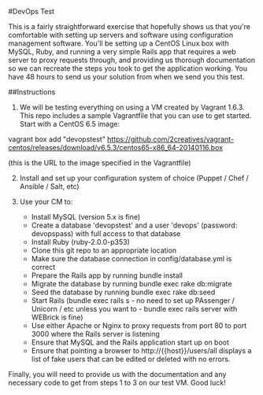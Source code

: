 #DevOps Test

This is a fairly straightforward exercise that hopefully shows us that you're comfortable with setting up servers and software using configuration management software. You'll be setting up a CentOS Linux box with MySQL, Ruby, and running a very simple Rails app that requires a web server to proxy requests through, and providing us thorough documentation so we can recreate the steps you took to get the application working. You have 48 hours to send us your solution from when we send you this test.

##Instructions

 1. We will be testing everything on using a VM created by Vagrant 1.6.3. This repo includes a sample Vagrantfile that you can use to get started. Start with a CentOS 6.5 image:

  vagrant box add "devopstest" https://github.com/2creatives/vagrant-centos/releases/download/v6.5.3/centos65-x86_64-20140116.box

  (this is the URL to the image specified in the Vagrantfile)

 2. Install and set up your configuration system of choice (Puppet / Chef / Ansible / Salt, etc)

 3. Use your CM to:
 
    * Install MySQL (version 5.x is fine)
    * Create a database 'devopstest' and a user 'devops' (password: devopspass) with full access to that database
    * Install Ruby (ruby-2.0.0-p353)
    * Clone this git repo to an appropriate location
    * Make sure the database connection in config/database.yml is correct
    * Prepare the Rails app by running bundle install
    * Migrate the database by running bundle exec rake db:migrate
    * Seed the database by running bundle exec rake db:seed
    * Start Rails (bundle exec rails s - no need to set up PAssenger / Unicorn / etc unless you want to - bundle exec rails server with WEBrick is fine)
    * Use either Apache or Nginx to proxy requests from port 80 to port 3000 where the Rails server is listening
    * Ensure that MySQL and the Rails application start up on boot
    * Ensure that pointing a browser to http://{{host}}/users/all displays a list of fake users that can be edited or deleted with no errors.

Finally, you will need to provide us with the documentation and any necessary code to get from steps 1 to 3 on our test VM. Good luck!
